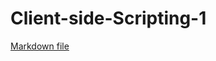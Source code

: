 # Client-side-Scripting-1
 [Markdown file ](https://github.com/lukeiscool7/Client-side-Scripting-1/blob/main/index.html)
